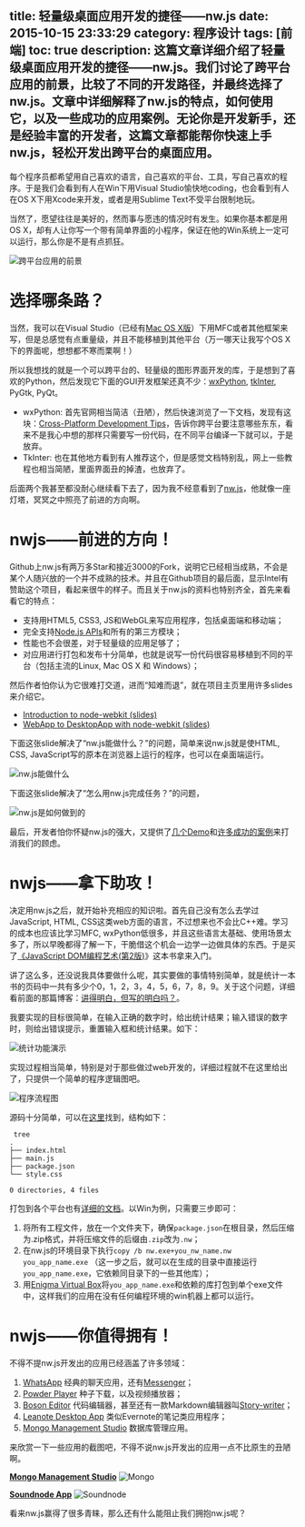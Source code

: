 title: 轻量级桌面应用开发的捷径——nw.js
date: 2015-10-15 23:33:29
category: 程序设计
tags: [前端]
toc: true
description: 这篇文章详细介绍了轻量级桌面应用开发的捷径——nw.js。我们讨论了跨平台应用的前景，比较了不同的开发路径，并最终选择了nw.js。文章中详细解释了nw.js的特点，如何使用它，以及一些成功的应用案例。无论你是开发新手，还是经验丰富的开发者，这篇文章都能帮你快速上手nw.js，轻松开发出跨平台的桌面应用。
---

每个程序员都希望用自己喜欢的语言，自己喜欢的平台、工具，写自己喜欢的程序。于是我们会看到有人在Win下用Visual Studio愉快地coding，也会看到有人在OS X下用Xcode来开发，或者是用Sublime Text不受平台限制地玩。

当然了，愿望往往是美好的，然而事与愿违的情况时有发生。如果你基本都是用OS X，却有人让你写一个带有简单界面的小程序，保证在他的Win系统上一定可以运行，那么你是不是有点抓狂。

![跨平台应用的前景][1]

<!--more-->

# 选择哪条路？

当然，我可以在Visual Studio（已经有[Mac OS X版](https://www.visualstudio.com/zh-cn/visual-studio-homepage-vs.aspx)）下用MFC或者其他框架来写，但是总感觉有点重量级，并且不能移植到其他平台（万一哪天让我写个OS X下的界面呢，想想都不寒而栗啊！）

所以我想找的就是一个可以跨平台的、轻量级的图形界面开发的库，于是想到了喜欢的Python，然后发现它下面的GUI开发框架还真不少：[wxPython](http://www.wxpython.org/), [tkInter](https://wiki.python.org/moin/TkInter), PyGtk, PyQt。

* wxPython: 首先官网相当简洁（丑陋），然后快速浏览了一下文档，发现有这块：[Cross-Platform Development Tips](http://docs.wxwidgets.org/stable/page_multiplatform.html)，告诉你跨平台要注意哪些东东，看来不是我心中想的那样只需要写一份代码，在不同平台编译一下就可以，于是放弃。
* TkInter: 也在其他地方看到有人推荐这个，但是感觉文档特别乱，网上一些教程也相当简陋，里面界面丑的掉渣，也放弃了。

后面两个我甚至都没耐心继续看下去了，因为我不经意看到了[nw.js](https://github.com/nwjs/nw.js)，他就像一座灯塔，冥冥之中照亮了前进的方向啊。

# nwjs——前进的方向！

Github上nw.js有两万多Star和接近3000的Fork，说明它已经相当成熟，不会是某个人随兴放的一个并不成熟的技术。并且在Github项目的最后面，显示Intel有赞助这个项目，看起来很牛的样子。而且关于nw.js的资料也特别齐全，首先来看看它的特点：

* 支持用HTML5, CSS3, JS和WebGL来写应用程序，包括桌面端和移动端；
* 完全支持[Node.js APIs](http://nodejs.org/api/)和所有的第三方模块；
* 性能也不会很差，对于轻量级的应用足够了；
* 对应用进行打包和发布十分简单，也就是说写一份代码很容易移植到不同的平台（包括主流的Linux, Mac OS X 和 Windows）；

然后作者怕你认为它很难打交道，进而“知难而退”，就在项目主页里用许多slides来介绍它。

* [Introduction to node-webkit (slides)](https://speakerdeck.com/zcbenz/node-webkit-app-runtime-based-on-chromium-and-node-dot-js)
* [WebApp to DesktopApp with node-webkit (slides)](http://oldgeeksguide.github.io/presentations/html5devconf2013/wtod.html)

下面这张slide解决了“nw.js能做什么？”的问题，简单来说nw.js就是使HTML, CSS, JavaScript写的原本在浏览器上运行的程序，也可以在桌面端运行。

![nw.js能做什么][2]

下面这张slide解决了“怎么用nw.js完成任务？”的问题，

![nw.js是如何做到的][3]

最后，开发者怕你怀疑nw.js的强大，又提供了[几个Demo](https://github.com/zcbenz/nw-sample-apps)和[许多成功的案例](https://github.com/nwjs/nw.js/wiki/List-of-apps-and-companies-using-nw.js)来打消我们的顾虑。

# nwjs——拿下助攻！

决定用nw.js之后，就开始补充相应的知识啦。首先自己没有怎么去学过JavaScript, HTML, CSS这类web方面的语言，不过想来也不会比C++难。学习的成本也应该比学习MFC, wxPython低很多，并且这些语言太基础、使用场景太多了，所以早晚都得了解一下，干脆借这个机会一边学一边做具体的东西。于是买了[《JavaScript DOM编程艺术(第2版)](https://book.douban.com/subject/6038371/)》这本书拿来入门。

讲了这么多，还没说我具体要做什么呢，其实要做的事情特别简单，就是统计一本书的页码中一共有多少个0，1，2，3，4，5，6，7，8，9。关于这个问题，详细看前面的那篇博客：[讲得明白，但写的明白吗？](http://zhaofei.tk/2015/10/13/pages_count/)。

我要实现的目标很简单，在输入正确的数字时，给出统计结果；输入错误的数字时，则给出错误提示，重置输入框和统计结果。如下：

![统计功能演示][6]

实现过程相当简单，特别是对于那些做过web开发的，详细过程就不在这里给出了，只提供一个简单的程序逻辑图吧。

![程序流程图][7]

源码十分简单，可以在[这里](https://gist.github.com/xuelangZF/ce8a570a8e7453c76fd7)找到，结构如下：

```
 tree
.
├── index.html
├── main.js
├── package.json
└── style.css

0 directories, 4 files
```

打包到各个平台也有[详细的文档](https://github.com/nwjs/nw.js/wiki/how-to-package-and-distribute-your-apps)。以Win为例，只需要三步即可：

1. 将所有工程文件，放在一个文件夹下，确保`package.json`在根目录，然后压缩为.zip格式，并将压缩文件的后缀由`.zip`改为`.nw`；
2. 在nw.js的环境目录下执行`copy /b nw.exe+you_nw_name.nw you_app_name.exe` （这一步之后，就可以在生成的目录中直接运行`you_app_name.exe`，它依赖同目录下的一些其他库）；
3. 用[Enigma Virtual Box](http://enigmaprotector.com/en/aboutvb.html)将`you_app_name.exe`和依赖的库打包到单个exe文件中，这样我们的应用在没有任何编程环境的win机器上都可以运行。

# nwjs——你值得拥有！

不得不提nw.js开发出的应用已经涵盖了许多领域：

1. [WhatsApp](https://web.whatsapp.com/) 经典的聊天应用，还有[Messenger](http://messengerfordesktop.com/)；
2. [Powder Player](https://github.com/jaruba/PowderPlayer) 种子下载，以及视频播放器；
3. [Boson Editor](https://github.com/isdampe/BosonEditorExperimental) 代码编辑器，甚至还有一款Markdown编辑器叫[Story-writer](http://soft.xiaoshujiang.com/)；
4. [Leanote Desktop App](https://github.com/leanote/desktop-app) 类似Evernote的笔记类应用程序；
5. [Mongo Management Studio](http://www.litixsoft.de/english/mms/) 数据库管理应用。

来欣赏一下一些应用的截图吧，不得不说nw.js开发出的应用一点不比原生的丑陋啊。

[**Mongo Management Studio**](http://www.litixsoft.de/english/mms/)
![Mongo][4]

[**Soundnode App**](http://www.soundnodeapp.com/)
![Soundnode][5]

看来nw.js赢得了很多青睐，那么还有什么能阻止我们拥抱nw.js呢？


[1]: https://slefboot-1251736664.file.myqcloud.com/20151015_Win_OSX.png
[2]: https://slefboot-1251736664.file.myqcloud.com/20151015_what_is_nw.png
[3]: https://slefboot-1251736664.file.myqcloud.com/20151015_how_package.png
[4]: https://slefboot-1251736664.file.myqcloud.com/20151015_apps_mongo.png
[5]: https://slefboot-1251736664.file.myqcloud.com/20151015_apps_soundnode.png
[6]: https://slefboot-1251736664.file.myqcloud.com/20151015_input.png
[7]: https://slefboot-1251736664.file.myqcloud.com/20151015_nwjs_process.png

